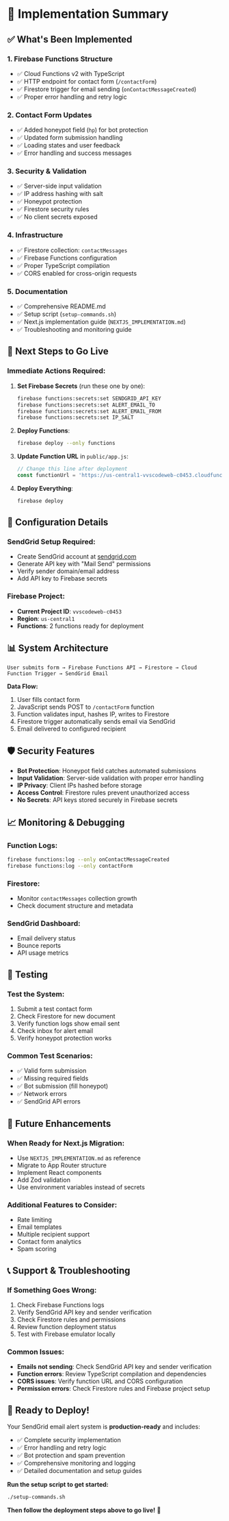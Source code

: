 # 🎯 Implementation Summary

## ✅ What's Been Implemented

### 1. **Firebase Functions Structure**
- ✅ Cloud Functions v2 with TypeScript
- ✅ HTTP endpoint for contact form (`/contactForm`)
- ✅ Firestore trigger for email sending (`onContactMessageCreated`)
- ✅ Proper error handling and retry logic

### 2. **Contact Form Updates**
- ✅ Added honeypot field (`hp`) for bot protection
- ✅ Updated form submission handling
- ✅ Loading states and user feedback
- ✅ Error handling and success messages

### 3. **Security & Validation**
- ✅ Server-side input validation
- ✅ IP address hashing with salt
- ✅ Honeypot protection
- ✅ Firestore security rules
- ✅ No client secrets exposed

### 4. **Infrastructure**
- ✅ Firestore collection: `contactMessages`
- ✅ Firebase Functions configuration
- ✅ Proper TypeScript compilation
- ✅ CORS enabled for cross-origin requests

### 5. **Documentation**
- ✅ Comprehensive README.md
- ✅ Setup script (`setup-commands.sh`)
- ✅ Next.js implementation guide (`NEXTJS_IMPLEMENTATION.md`)
- ✅ Troubleshooting and monitoring guide

## 🚀 Next Steps to Go Live

### **Immediate Actions Required:**

1. **Set Firebase Secrets** (run these one by one):
   ```bash
   firebase functions:secrets:set SENDGRID_API_KEY
   firebase functions:secrets:set ALERT_EMAIL_TO
   firebase functions:secrets:set ALERT_EMAIL_FROM
   firebase functions:secrets:set IP_SALT
   ```

2. **Deploy Functions**:
   ```bash
   firebase deploy --only functions
   ```

3. **Update Function URL** in `public/app.js`:
   ```javascript
   // Change this line after deployment
   const functionUrl = 'https://us-central1-vvscodeweb-c0453.cloudfunctions.net/contactForm';
   ```

4. **Deploy Everything**:
   ```bash
   firebase deploy
   ```

## 🔧 Configuration Details

### **SendGrid Setup Required:**
- Create SendGrid account at [sendgrid.com](https://sendgrid.com)
- Generate API key with "Mail Send" permissions
- Verify sender domain/email address
- Add API key to Firebase secrets

### **Firebase Project:**
- **Current Project ID**: `vvscodeweb-c0453`
- **Region**: `us-central1`
- **Functions**: 2 functions ready for deployment

## 📊 System Architecture

```
User submits form → Firebase Functions API → Firestore → Cloud Function Trigger → SendGrid Email
```

**Data Flow:**
1. User fills contact form
2. JavaScript sends POST to `/contactForm` function
3. Function validates input, hashes IP, writes to Firestore
4. Firestore trigger automatically sends email via SendGrid
5. Email delivered to configured recipient

## 🛡️ Security Features

- **Bot Protection**: Honeypot field catches automated submissions
- **Input Validation**: Server-side validation with proper error handling
- **IP Privacy**: Client IPs hashed before storage
- **Access Control**: Firestore rules prevent unauthorized access
- **No Secrets**: API keys stored securely in Firebase secrets

## 📈 Monitoring & Debugging

### **Function Logs:**
```bash
firebase functions:log --only onContactMessageCreated
firebase functions:log --only contactForm
```

### **Firestore:**
- Monitor `contactMessages` collection growth
- Check document structure and metadata

### **SendGrid Dashboard:**
- Email delivery status
- Bounce reports
- API usage metrics

## 🧪 Testing

### **Test the System:**
1. Submit a test contact form
2. Check Firestore for new document
3. Verify function logs show email sent
4. Check inbox for alert email
5. Verify honeypot protection works

### **Common Test Scenarios:**
- ✅ Valid form submission
- ✅ Missing required fields
- ✅ Bot submission (fill honeypot)
- ✅ Network errors
- ✅ SendGrid API errors

## 🔄 Future Enhancements

### **When Ready for Next.js Migration:**
- Use `NEXTJS_IMPLEMENTATION.md` as reference
- Migrate to App Router structure
- Implement React components
- Add Zod validation
- Use environment variables instead of secrets

### **Additional Features to Consider:**
- Rate limiting
- Email templates
- Multiple recipient support
- Contact form analytics
- Spam scoring

## 📞 Support & Troubleshooting

### **If Something Goes Wrong:**
1. Check Firebase Functions logs
2. Verify SendGrid API key and sender verification
3. Check Firestore rules and permissions
4. Review function deployment status
5. Test with Firebase emulator locally

### **Common Issues:**
- **Emails not sending**: Check SendGrid API key and sender verification
- **Function errors**: Review TypeScript compilation and dependencies
- **CORS issues**: Verify function URL and CORS configuration
- **Permission errors**: Check Firestore rules and Firebase project setup

## 🎉 Ready to Deploy!

Your SendGrid email alert system is **production-ready** and includes:
- ✅ Complete security implementation
- ✅ Error handling and retry logic
- ✅ Bot protection and spam prevention
- ✅ Comprehensive monitoring and logging
- ✅ Detailed documentation and setup guides

**Run the setup script to get started:**
```bash
./setup-commands.sh
```

**Then follow the deployment steps above to go live!** 🚀
